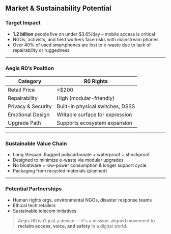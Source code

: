 ## Market & Sustainability Potential

### Target Impact
- **1.2 billion** people live on under $3.65/day – mobile access is critical  
- NGOs, activists, and field workers face risks with mainstream phones  
- Over 40% of used smartphones are lost to e-waste due to lack of repairability or ruggedness

---

### Aegis R0’s Position
| Category | R0 Rights |
|----------|-----------|
| Retail Price | <$200 |
| Repairability | High (modular-friendly) |
| Privacy & Security | Built-in physical switches, DSSS |
| Emotional Design | Writable surface for expression |
| Upgrade Path | Supports ecosystem expansion |

---

### Sustainable Value Chain
- Long lifespan: Rugged polycarbonate + waterproof + shockproof
- Designed to minimize e-waste via modular upgrades
- No bloatware = low-power consumption & longer support cycle
- Packaging from recycled materials (planned)

---

### Potential Partnerships
- Human rights orgs, environmental NGOs, disaster response teams
- Ethical tech retailers
- Sustainable telecom initiatives

> Aegis R0 isn’t just a device — it's a mission-aligned movement to **reclaim access, voice, and safety** in a digital world.
